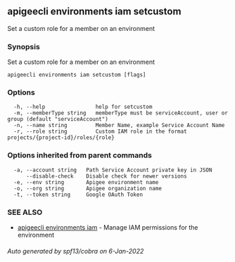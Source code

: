 ## apigeecli environments iam setcustom

Set a custom role for a member on an environment

### Synopsis

Set a custom role for a member on an environment

```
apigeecli environments iam setcustom [flags]
```

### Options

```
  -h, --help                help for setcustom
  -m, --memberType string   memberType must be serviceAccount, user or group (default "serviceAccount")
  -n, --name string         Member Name, example Service Account Name
  -r, --role string         Custom IAM role in the format projects/{project-id}/roles/{role}
```

### Options inherited from parent commands

```
  -a, --account string   Path Service Account private key in JSON
      --disable-check    Disable check for newer versions
  -e, --env string       Apigee environment name
  -o, --org string       Apigee organization name
  -t, --token string     Google OAuth Token
```

### SEE ALSO

* [apigeecli environments iam](apigeecli_environments_iam.md)	 - Manage IAM permissions for the environment

###### Auto generated by spf13/cobra on 6-Jan-2022
